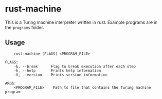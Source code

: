 # rust-machine

This is a Turing machine interpreter written in rust.
Example programs are in the `programs` folder.

## Usage
```
    rust-machine [FLAGS] <PROGRAM_FILE>

FLAGS:
    -b, --break      Flag to break execution after each step
    -h, --help       Prints help information
    -V, --version    Prints version information

ARGS:
    <PROGRAM_FILE>    Path to file that contains the Turing machine program
```
